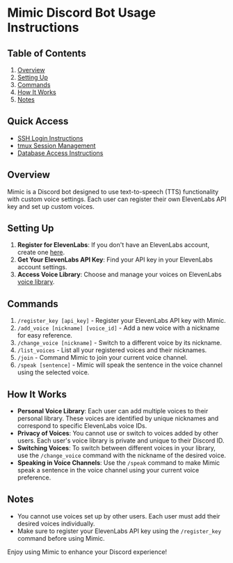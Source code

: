 
# Mimic Discord Bot Usage Instructions

## Table of Contents
1. [Overview](#overview)
2. [Setting Up](#setting-up)
3. [Commands](#commands)
4. [How It Works](#how-it-works)
5. [Notes](#notes)

## Quick Access

- [SSH Login Instructions](docs/ssh_login_instructions.md)
- [tmux Session Management](docs/tmux_session_management_instructions_v2.md)
- [Database Access Instructions](docs/db_access_documentation.md)




## Overview
Mimic is a Discord bot designed to use text-to-speech (TTS) functionality with custom voice settings. Each user can register their own ElevenLabs API key and set up custom voices.

## Setting Up
1. **Register for ElevenLabs**: If you don't have an ElevenLabs account, create one [here](https://elevenlabs.io).
2. **Get Your ElevenLabs API Key**: Find your API key in your ElevenLabs account settings.
3. **Access Voice Library**: Choose and manage your voices on ElevenLabs [voice library](https://elevenlabs.io/voice-library).

## Commands
1. `/register_key [api_key]` - Register your ElevenLabs API key with Mimic.
2. `/add_voice [nickname] [voice_id]` - Add a new voice with a nickname for easy reference.
3. `/change_voice [nickname]` - Switch to a different voice by its nickname.
4. `/list_voices` - List all your registered voices and their nicknames.
5. `/join` - Command Mimic to join your current voice channel.
6. `/speak [sentence]` - Mimic will speak the sentence in the voice channel using the selected voice.

## How It Works
- **Personal Voice Library**: Each user can add multiple voices to their personal library. These voices are identified by unique nicknames and correspond to specific ElevenLabs voice IDs.
- **Privacy of Voices**: You cannot use or switch to voices added by other users. Each user's voice library is private and unique to their Discord ID.
- **Switching Voices**: To switch between different voices in your library, use the `/change_voice` command with the nickname of the desired voice.
- **Speaking in Voice Channels**: Use the `/speak` command to make Mimic speak a sentence in the voice channel using your current voice preference.

## Notes
- You cannot use voices set up by other users. Each user must add their desired voices individually.
- Make sure to register your ElevenLabs API key using the `/register_key` command before using Mimic.

Enjoy using Mimic to enhance your Discord experience!
